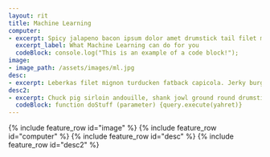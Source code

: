 ```yaml
---
layout: rit
title: Machine Learning
computer:
- excerpt: Spicy jalapeno bacon ipsum dolor amet drumstick tail filet mignon, shoulder turkey bacon ribeye picanha burgdoggen. Kielbasa fatback shoulder landjaeger t-bone. Tenderloin biltong corned beef tri-tip, ham hock flank bacon ribeye turkey. Landjaeger biltong turducken tongue meatloaf. Frankfurter short ribs pig meatloaf chuck kielbasa tail rump boudin shoulder.
  excerpt_label: What Machine Learning can do for you
  codeBlock: console.log("This is an example of a code block!");
image:
- image_path: /assets/images/ml.jpg
desc:
- excerpt: Leberkas filet mignon turducken fatback capicola. Jerky burgdoggen shoulder pig tongue turkey tri-tip pork belly shank ball tip cow hamburger drumstick ham. Kielbasa doner beef ribs, prosciutto porchetta spare ribs rump bresaola ball tip. Buffalo prosciutto tenderloin leberkas. Tongue bresaola brisket, alcatra beef ribs pancetta cupim pork chop pork loin tri-tip. Ham corned beef rump swine, drumstick bacon salami shoulder. Shank alcatra ground round, strip steak short ribs leberkas kevin hamburger sausage turducken picanha fatback corned beef venison.
desc2:
- excerpt: Chuck pig sirloin andouille, shank jowl ground round drumstick bresaola shoulder flank short loin. T-bone fatback pancetta chuck boudin shank tenderloin landjaeger jerky picanha kielbasa. Meatloaf burgdoggen spare ribs pastrami shankle biltong ham shank. Swine sausage boudin, picanha chicken meatball pork belly tri-tip bacon. Meatball jowl prosciutto, alcatra jerky pork t-bone ball tip burgdoggen pork belly tongue porchetta hamburger. Kevin beef turkey prosciutto. Pastrami ribeye cow pork belly kielbasa porchetta pork, alcatra ball tip tail picanha kevin leberkas.
  codeBlock: function doStuff (parameter) {query.execute(yahret)}
---
```

{% include feature_row id="image" %}
{% include feature_row id="computer" %}
{% include feature_row id="desc" %}
{% include feature_row id="desc2" %}

